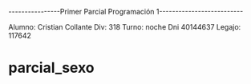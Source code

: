 ----------------Primer Parcial Programación 1--------------------------

Alumno: Cristian Collante
Div: 318
Turno: noche
Dni 40144637
Legajo: 117642
# parcial_sexo
